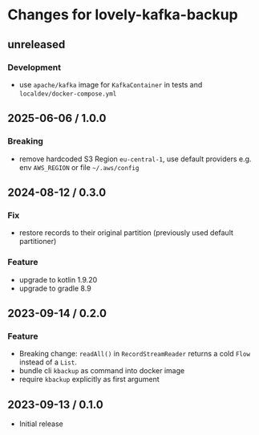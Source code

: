 # Changes for lovely-kafka-backup

## unreleased

### Development

- use `apache/kafka` image for `KafkaContainer` in tests and `localdev/docker-compose.yml`

## 2025-06-06 / 1.0.0

### Breaking

- remove hardcoded S3 Region `eu-central-1`, use default providers e.g. env `AWS_REGION` or file `~/.aws/config`

## 2024-08-12 / 0.3.0

### Fix

- restore records to their original partition (previously used default partitioner)

### Feature

- upgrade to kotlin 1.9.20
- upgrade to gradle 8.9

## 2023-09-14 / 0.2.0

### Feature

- Breaking change: `readAll()` in `RecordStreamReader` returns a cold `Flow` instead of a `List`.
- bundle cli `kbackup` as command into docker image
- require `kbackup` explicitly as first argument

## 2023-09-13 / 0.1.0

- Initial release
